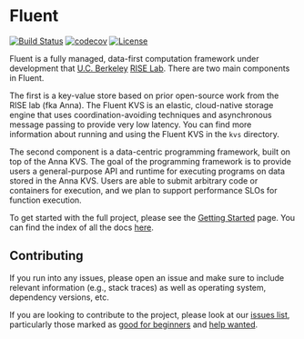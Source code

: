 # Fluent

[![Build Status](https://travis-ci.com/fluent-project/fluent.svg?branch=master)](https://travis-ci.com/fluent-project/fluent)
[![codecov](https://codecov.io/gh/fluent-project/fluent/branch/master/graph/badge.svg)](https://codecov.io/gh/fluent-project/fluent)
[![License](https://img.shields.io/badge/license-Apache--2.0-blue.svg)](https://opensource.org/licenses/Apache-2.0)


Fluent is a fully managed, data-first computation framework under development that [U.C. Berkeley](https://www.berkeley.edu) [RISE Lab](https://rise.cs.berkeley.edu). There are two main components in Fluent. 

The first is a key-value store based on prior open-source work from the RISE lab (fka Anna). The Fluent KVS is an elastic, cloud-native storage engine that uses coordination-avoiding techniques and asynchronous message passing to provide very low latency. You can find more information about running and using the Fluent KVS in the `kvs` directory.

The second component is a data-centric programming framework, built on top of the Anna KVS. The goal of the programming framework is to provide users a general-purpose API and runtime for executing programs on data stored in the Anna KVS. Users are able to submit arbitrary code or containers for execution, and we plan to support performance SLOs for function execution. 

To get started with the full project, please see the [Getting Started](docs/getting-started.md) page. You can find the index of all the docs [here](docs/index.md).

## Contributing

If you run into any issues, please open an issue and make sure to include relevant information (e.g., stack traces) as well as operating system, dependency versions, etc.

If you are looking to contribute to the project, please look at our [issues list](https://github.com/ucbrise/fluent/issues), particularly those marked as [good for beginners](https://github.com/ucbrise/fluent/issues?q=is%3Aopen+is%3Aissue+label%3Abeginners) and [help wanted](https://github.com/ucbrise/fluent/labels/help%20wanted).
